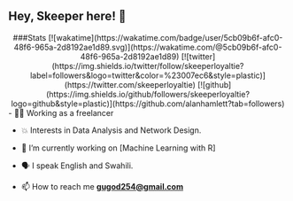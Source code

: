 ## Hey, Skeeper here! :wave:
<div align="center">
   <div>
      ###Stats
  <!--START_SECTION:waka-->
[![wakatime](https://wakatime.com/badge/user/5cb09b6f-afc0-48f6-965a-2d8192ae1d89.svg)](https://wakatime.com/@5cb09b6f-afc0-48f6-965a-2d8192ae1d89)
[![twitter](https://img.shields.io/twitter/follow/skeeperloyaltie?label=followers&logo=twitter&color=%23007ec6&style=plastic)](https://twitter.com/skeeperloyaltie)
[![github](https://img.shields.io/github/followers/skeeperloyaltie?logo=github&style=plastic)](https://github.com/alanhamlett?tab=followers)
  <!--END_SECTION:waka-->
</div>
<div align="left">
   <!-- my details -->
  - 👩‍🚒 Working as a freelancer
  
  - 💥 Interests in Data Analysis and Network Design.
  
  - 🔭 I’m currently working on [Machine Learning with R]

  - 🗣️ I speak English and Swahili.

  - 📫 How to reach me **gugod254@gmail.com**
</div>


<div>
</div>

